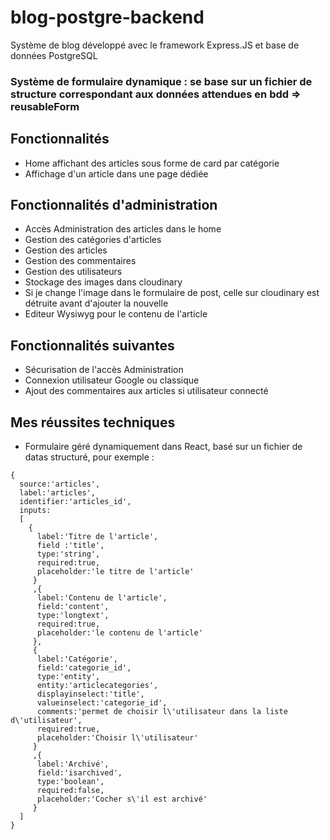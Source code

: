 # blog-postgre-backend
Système de blog développé avec le framework Express.JS et base de données PostgreSQL
### Système de formulaire dynamique : se base sur un fichier de structure correspondant aux données attendues en bdd => reusableForm

## Fonctionnalités
+ Home affichant des articles sous forme de card par catégorie
+ Affichage d'un article dans une page dédiée

## Fonctionnalités d'administration
+ Accès Administration des articles dans le home
+ Gestion des catégories d'articles
+ Gestion des articles
+ Gestion des commentaires 
+ Gestion des utilisateurs
+ Stockage des images dans cloudinary
+ Si je change l'image dans le formulaire de post, celle sur cloudinary est détruite avant d'ajouter la nouvelle
+ Editeur Wysiwyg pour le contenu de l'article

## Fonctionnalités suivantes 
+ Sécurisation de l'accès Administration
+ Connexion utilisateur Google ou classique
+ Ajout des commentaires aux articles si utilisateur connecté

## Mes réussites techniques
+ Formulaire géré dynamiquement dans React, basé sur un fichier de datas structuré, pour exemple :
```
{
  source:'articles',
  label:'articles',
  identifier:'articles_id',
  inputs:
  [
    {
      label:'Titre de l'article',
      field :'title',
      type:'string',
      required:true,
      placeholder:'le titre de l'article'
     }
     ,{
      label:'Contenu de l'article',
      field:'content',
      type:'longtext',
      required:true,
      placeholder:'le contenu de l'article'
     },
     {
      label:'Catégorie',
      field:'categorie_id',
      type:'entity',
      entity:'articlecategories',
      displayinselect:'title',
      valueinselect:'categorie_id',
      comments:'permet de choisir l\'utilisateur dans la liste d\'utilisateur',
      required:true,
      placeholder:'Choisir l\'utilisateur'
     }
     ,{
      label:'Archivé',
      field:'isarchived',
      type:'boolean',
      required:false,
      placeholder:'Cocher s\'il est archivé'
     }
  ]
}
```